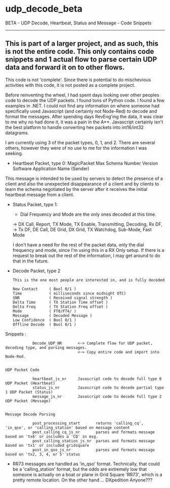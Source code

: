 # udp_decode_beta
BETA - UDP Decode, Heartbeat, Status and Message - Code Snippets


----------------------------------------------------------------------------
This is part of a larger project, and as such, this is not the entire code.
This only contains code snippets and 1 actual flow to parse certain UDP
data and forward it on to other flows.
----------------------------------------------------------------------------

This code is not 'complete'. Since there is potential to do mischevious
activities with this code, it is not posted as a complete project.

Before reinventing the wheel, I had spent days looking over other peoples
code to decode the UDP packets. I found tons of Python code. I found a few 
examples in .NET. I could not find any information on where someone had 
specifically used Javascript (and certainly not Node-Red) to decode and
format the messages. After spending days RevEng'ing the data, it was clear
to me why no had done it, it was a pain in the A**. Javascript certainly
isn't the best platform to handle converting hex packets into int16/int32
datagrams.

I am currently using 3 of the packet types, 0, 1, and 2. There are several
others, however they were of no use to me for the information I was seeking.

* Heartbeat Packet, type 0:
    MagicPacket
    Max Schema Number
    Version
    Software Application Name (Sender)
  
 This message is intended to be used by servers to detect the presence
 of a  client and also  the unexpected disappearance of  a client
 and  by clients  to learn  the schema  negotiated by  the server
 after it receives  the initial heartbeat message  from a client.
 
 
* Status Packet, type 1:
    * Dial Frequency and Mode are the only ones decoded at this time.
    
    -> DX Call, Report, TX Mode, TX Enable, Transmitting, Decoding, Rx DF,
    -> Tx DF, DE Call, DE Grid, DX Grid, TX Watchdog, Sub-Mode, Fast Mode
    
    I don't have a need for the rest of the packet data, only the dial frequency
    and mode, since I'm using this in a RX Only setup. If there is a request to
    break out the rest of the information, I may get around to do that in the future.
    
* Decode Packet, type 2

      This is the one most people are interested in, and is fully decoded
      
      New Contact     ( Bool 0/1 )
      Time            ( milliseconds since midnight UTC)
      SNR             ( Received signal strength )
      Delta Time      ( TX Station Time offset )
      Delta Freq      ( TX Station Freq offset )
      Mode            ( FT8/FT4/ )
      Message         ( Decoded Message )
      Low Confidence  ( Bool 0/1 )
      Offline Decode  ( Bool 0/1 )
 
 
 
 
 Snippets :
    
                Decode_UDP_NR       <-> Complete flow for UDP packet, decoding type, and parsing messages.
                                    <-> Copy entire code and import into Node-Red.
    
    
    UDP Packet Code
 
                heartbeat_js_nr     Javascript code to decode full type 0 UDP Packet (Heartbeat)
                status_js_nr        Javascript code to decode partial type 1 UDP Packet (Status)
                message_js_nr       Javascript code to decode full type 2 UDP Packet (Message)
                
    
    Message Decode Parsing
    
                post_processing_start       returns 'calling_cq', 'in_qso', or 'calling_station' based on message content
                post_calling_cq_js_nr       parses and formats message based on 'tx6' or includes a 'CQ' in msg.
                post_calling_station_js_nr  parses and formats message based on 'tx1' or included gridsquare
                post_in_qso_js_nr           parses and formats message based on 'tx2, 3, 4, or 5' status
                

* RR73 messages are handled as 'in_qso' format. Technically, that could be a 'calling_station' format, but the odds are extremely low that someone is actually on a boat or plane in Grid Square 'RR73', which is a pretty remote location. On the other hand ... DXpedition Anyone???
